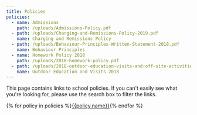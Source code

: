 ```yaml
---
title: Policies
policies:
  - name: Admissions
    path: /uploads/Admissions-Policy.pdf
  - path: /uploads/Charging-and-Remissions-Policy-2019.pdf
    name: Charging and Remissions Policy
  - path: /uploads/Behaviour-Principles-Written-Statement-2018.pdf
    name: Behaviour Principles
  - name: Homework Policy 2018
    path: /uploads/2018-homework-policy.pdf
  - path: /uploads/2018-outdoor-education-visits-and-off-site-activities-policy.pdf
    name: Outdoor Education and Visits 2018
---
```


This page contains links to school policies. If you can't easily see what you're looking for, please use the search box to filter the links.

<div class="content-grid">
  {% for policy in policies %}<a href="{{policy.path}}">{{policy.name}}</a>{% endfor %}
</div>

